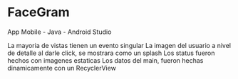 # FaceGram
App Mobile - Java - Android Studio

La mayoria de vistas tienen un evento singular
La imagen del usuario a nivel de detalle al darle click, se mostrara como un splash
Los status fueron hechos con imagenes estaticas
Los datos del main, fueron hechas dinamicamente con un RecyclerView

